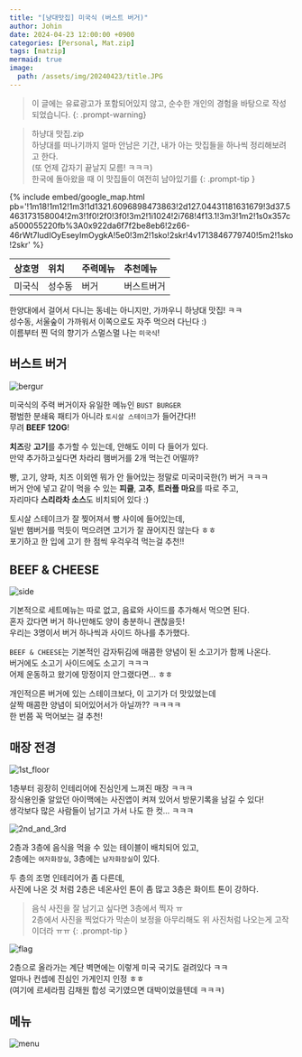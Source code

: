 ```yaml
---
title: "[냥대맛집] 미국식 (버스트 버거)"
author: Johin
date: 2024-04-23 12:00:00 +0900
categories: [Personal, Mat.zip]
tags: [matzip]
mermaid: true
image:
  path: /assets/img/20240423/title.JPG
---
```


> 이 글에는 유료광고가 포함되어있지 않고, 순수한 개인의 경험을 바탕으로 작성되었습니다.
{: .prompt-warning}

> 하냥대 맛집.zip  
> 하냥대를 떠나기까지 얼마 안남은 기간, 내가 아는 맛집들을 하나씩 정리해보려고 한다.   
> (또 언제 갑자기 끝날지 모름! ㅋㅋㅋ)   
> 한국에 돌아왔을 때 이 맛집들이 여전히 남아있기를
{: .prompt-tip }

{% include embed/google_map.html pb='!1m18!1m12!1m3!1d1321.6096898473863!2d127.04431181631679!3d37.5463173158004!2m3!1f0!2f0!3f0!3m2!1i1024!2i768!4f13.1!3m3!1m2!1s0x357ca500055220fb%3A0x922da6f7f2be8eb6!2z66-46rWt7IudIOyEseyImOygkA!5e0!3m2!1sko!2skr!4v1713846779740!5m2!1sko!2skr' %}

| 상호명    | 위치     | 주력메뉴 | 추천메뉴                      |
|:----------|:-------|:--------|:----------------------|
| 미국식 | 성수동 | 버거 | 버스트버거 |

한양대에서 걸어서 다니는 동네는 아니지만, 가까우니 하냥대 맛집! ㅋㅋ  
성수동, 서울숲이 가까워서 이쪽으로도 자주 먹으러 다닌다 :)  
이름부터 찐 덕의 향기가 스멀스멀 나는 `미국식`!


## 버스트 버거

![bergur](/assets/img/20240423/burger.JPG)

미국식의 주력 버거이자 유일한 메뉴인 `BUST BURGER`  
평범한 분쇄육 패티가 아니라 `토시살 스테이크`가 들어간다!!  
무려 **BEEF 120G**!  

**치즈**랑 **고기**를 추가할 수 있는데, 안해도 이미 다 들어가 있다.  
만약 추가하고싶다면 차라리 햄버거를 2개 먹는건 어떨까?  

빵, 고기, 양파, 치즈 이외엔 뭐가 안 들어있는 정말로 미국미국한(?) 버거 ㅋㅋㅋ  
버거 안에 넣고 같이 먹을 수 있는 **피클**, **고추**, **트러플 마요**를 따로 주고,  
자리마다 **스리라차 소스**도 비치되어 있다 :)

토시살 스테이크가 잘 찢어져서 빵 사이에 들어있는데,  
일반 햄버거를 먹듯이 먹으려면 고기가 잘 끊어지진 않는다 ㅎㅎ  
포기하고 한 입에 고기 한 점씩 우걱우걱 먹는걸 추천!!

## BEEF & CHEESE

![side](/assets/img/20240423/side.JPG)

기본적으로 세트메뉴는 따로 없고, 음료와 사이드를 추가해서 먹으면 된다.  
혼자 갔다면 버거 하나만해도 양이 충분하니 괜찮을듯!  
우리는 3명이서 버거 하나씩과 사이드 하나를 추가했다.

`BEEF & CHEESE`는 기본적인 감자튀김에 매콤한 양념이 된 소고기가 함께 나온다.  
버거에도 소고기 사이드에도 소고기 ㅋㅋㅋ  
어제 운동하고 왔기에 망정이지 안그랬다면... ㅎㅎ

개인적으론 버거에 있는 스테이크보다, 이 고기가 더 맛있었는데  
살짝 매콤한 양념이 되어있어서가 아닐까?? ㅋㅋㅋㅋ  
한 번쯤 꼭 먹어보는 걸 추천!

## 매장 전경

![1st_floor](/assets/img/20240423/first_floor.png)

1층부터 굉장히 인테리어에 진심인게 느껴진 매장 ㅋㅋㅋ  
장식용인줄 알았던 아이맥에는 사진앱이 켜져 있어서 방문기록을 남길 수 있다!  
생각보다 많은 사람들이 남기고 가서 나도 한 컷... ㅋㅋㅋ

![2nd_and_3rd](/assets/img/20240423/second_third.png)

2층과 3층에 음식을 먹을 수 있는 테이블이 배치되어 있고,  
2층에는 `여자화장실`, 3층에는 `남자화장실`이 있다.  

두 층의 조명 인테리어가 좀 다른데,  
사진에 나온 것 처럼 2층은 네온사인 톤이 좀 많고 3층은 화이트 톤이 강하다.  

> 음식 사진을 잘 남기고 싶다면 3층에서 찍자 ㅠ  
> 2층에서 사진을 찍었다가 막손이 보정을 아무리해도 위 사진처럼 나오는게 고작이더라 ㅠㅠ
{: .prompt-tip }

![flag](/assets/img/20240423/flag.JPG)

2층으로 올라가는 계단 벽면에는 이렇게 미국 국기도 걸려있다 ㅋㅋ  
얼마나 컨셉에 진심인 가게인지 인정 ㅎㅎ  
(여기에 르세라핌 김채원 합성 국기였으면 대박이었을텐데 ㅋㅋㅋ)

## 메뉴

![menu](/assets/img/20240423/menu.JPG)


